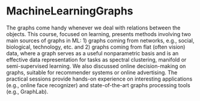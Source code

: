 # MachineLearningGraphs

The graphs come handy whenever we deal with relations between the objects.
This course, focused on learning, presents methods involving two main sources 
of graphs in ML: 1) graphs coming 
from networks, e.g., social, biological, technology, etc. and 2) graphs coming 
from flat (often vision) data, where a graph serves as a useful nonparametric 
basis and is an effective data
representation for tasks as spectral clustering, manifold or semi-supervised learning. 
We also discussed online decision-making on graphs, suitable for recommender systems
or online advertising.
The practical sessions provide hands-on experience on interesting applications 
(e.g., online face recognizer) and state-of-the-art graphs processing tools (e.g., GraphLab).
